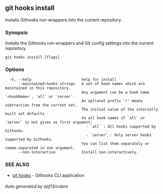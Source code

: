 ## git hooks install

Installs Githooks run-wrappers into the current repository.

### Synopsis

Installs the Githooks run-wrappers and Git config settings into the current
repository.

```
git hooks install [flags]
```

### Options

```
  -h, --help                       help for install
      --maintained-hooks strings   A set of hook names which are maintained in this repository.
                                   Any argument can be a hook name `<hookName>`, `all` or `server`.
                                   An optional prefix '!' means subtraction from the current set.
                                   The initial value of the internally built set defaults
                                   to all hook names if `all` or `server` is not given as first argument:
                                     - `all` : All hooks supported by Githooks.
                                     - `server` : Only server hooks supported by Githooks.
                                   You can list them separately or comma-separated in one argument.
      --non-interactive            Install non-interactively.
```

### SEE ALSO

- [git hooks](git_hooks.md) - Githooks CLI application

###### Auto generated by spf13/cobra
